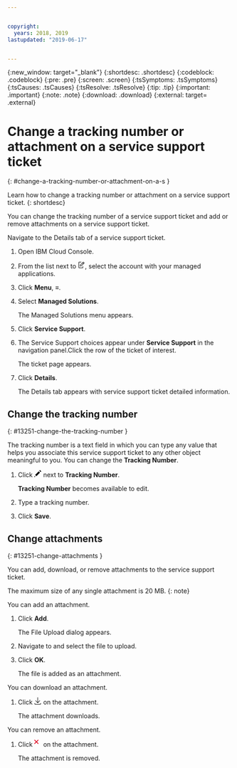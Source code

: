 ```yaml
---


copyright:
  years: 2018, 2019
lastupdated: "2019-06-17"


---
```


{:new_window: target="_blank"} 
{:shortdesc: .shortdesc} 
{:codeblock: .codeblock} 
{:pre: .pre} 
{:screen: .screen} 
{:tsSymptoms: .tsSymptoms} 
{:tsCauses: .tsCauses} 
{:tsResolve: .tsResolve} 
{:tip: .tip} 
{:important: .important} 
{:note: .note} 
{:download: .download} 
{:external: target= .external} 

# Change a tracking number or attachment on a service support ticket
{: #change-a-tracking-number-or-attachment-on-a-s } 

Learn how to change a tracking number or attachment on a service support ticket.
{: shortdesc} 

You can change the tracking number of a service support ticket and add
or remove attachments on a service support ticket.

Navigate to the Details tab of a service support ticket.

1.  Open IBM Cloud Console.

2.  From the list next to <svg aria-label="pencil with paper"
    alt="pencil with paper" viewBox="0 0 32 32" width="16"
    height="16"><path d="M22 22v6H6V4h10V2H6a2 2 0 0 0-2 2v24a2 2 0 0
    0 2 2h16a2 2 0 0 0 2-2v-6z"/><path d="M29.537 5.76L26.24
    2.463a1.58 1.58 0 0 0-2.236 0L10 16.467V22h5.533L29.537 7.995a1.58
    1.58 0 0 0 0-2.235zM14.704 20H12v-2.704l9.44-9.441 2.705
    2.704zM25.56 9.145l-2.704-2.704 2.267-2.267 2.704
    2.704z"/></svg>, select the account with your managed
    applications.

3.  Click **Menu**, ≡.

4.  Select **Managed Solutions**.
    
    The Managed Solutions menu appears.

5.  Click **Service Support**.

6.  The Service Support choices appear under **Service Support** in the
    navigation panel.Click the row of the ticket of interest.
    
    The ticket page appears.

7.  Click **Details**.
    
    The Details tab appears with service support ticket detailed
    information.

## Change the tracking number
{: #13251-change-the-tracking-number } 

The tracking number is a text field in which you can type any value that
helps you associate this service support ticket to any other object
meaningful to you. You can change the **Tracking Number**.

1.  Click <svg aria-label="pencil" alt="pencil" height="16"
    id="Layer_1" style="enable-background:new 0 0 16 16;" version="1.1"
    viewBox="0 0 16 16" width="16" x="0px" y="0px"><style
    type="text/css"> .st0 {fill: #8C9BA5;} </style><g><path
    d="M2.2,10.9l8-8l2.9,2.9l-8,8L2.2,10.9z
    M11.6,1.5L13.1,0L16,2.9l-1.5,1.5L11.6,1.5z M0,16l2.7-1.1l-1.6-1.6
    L0,16z"/></g></svg> next to **Tracking Number**.
    
    **Tracking Number** becomes available to edit.

2.  Type a tracking number.

3.  Click **Save**.

## Change attachments
{: #13251-change-attachments } 

You can add, download, or remove attachments to the service support
ticket.

The maximum size of any single attachment is 20 MB.
{: note} 

You can add an attachment.

1.  Click **Add**.
    
    The File Upload dialog appears.

2.  Navigate to and select the file to upload.

3.  Click **OK**.
    
    The file is added as an attachment.

You can download an attachment.

1.  Click <svg alt="Download" aria-label="Download" fill-rule="evenodd"
    height="16" name="download" role="img" viewBox="0 0 14 16"
    width="16"><title>Download</title><path d="M7.506
    11.03l4.137-4.376.727.687-5.363 5.672-5.367-5.67.726-.687 4.14
    4.374V0h1v11.03z"/><path d="M13 15v-2h1v2a1 1 0 0 1-1 1H1a1 1 0 0
    1-1-1v-2h1v2h12z"/></svg> on the attachment.
    
    The attachment downloads.

You can remove an attachment.

1.  Click <svg aria-label="remove" alt="remove" style="fill: #e0182d;"
    fill-rule="evenodd" height="16" viewBox="0 0 16 16"
    width="16"><path d="M6.32 5L10 8.68 8.68 10 5 6.32 1.32 10 0 8.68
    3.68 5 0 1.32 1.32 0 5 3.68 8.68 0 10 1.32 6.32 5z"/></svg> on
    the attachment.
    
    The attachment is removed.
